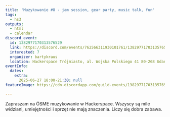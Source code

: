 ```yaml
---
title: 'Muzykowanie #8 - jam session, gear party, music talk, fun'
tags:
  - hs3
outputs:
  - html
  - calendar
discord_event:
  id: 1382977170313576529
  link: https://discord.com/events/762566311930101761/1382977170313576529
  interested: 7
  organizer: bartykraus
  location: Hackerspace Trójmiasto, al. Wojska Polskiego 41 80-268 Gdańsk
eventInfo:
  dates:
    extra:
      2025-06-27 18:00-21:30: null
featureImage: https://cdn.discordapp.com/guild-events/1382977170313576529/b30fbcc9b0c11a68eef3a0c85481dcbb.png?size=1024

---
```


Zapraszam na ÓSME muzykowanie w Hackerspace. Wszyscy są mile widziani, umiejętności i sprzęt nie mają znaczenia. Liczy się dobra zabawa.
